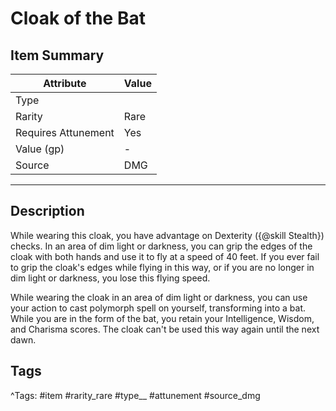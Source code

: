 # Cloak of the Bat

## Item Summary

| Attribute            | Value                        |
|----------------------|------------------------------|
| Type                 |   |
| Rarity               | Rare             |
| Requires Attunement  | Yes                |
| Value (gp)           | -    |
| Source               | DMG |

---

## Description

While wearing this cloak, you have advantage on Dexterity ({@skill Stealth}) checks. In an area of dim light or darkness, you can grip the edges of the cloak with both hands and use it to fly at a speed of 40 feet. If you ever fail to grip the cloak's edges while flying in this way, or if you are no longer in dim light or darkness, you lose this flying speed.

While wearing the cloak in an area of dim light or darkness, you can use your action to cast polymorph spell on yourself, transforming into a bat. While you are in the form of the bat, you retain your Intelligence, Wisdom, and Charisma scores. The cloak can't be used this way again until the next dawn.

## Tags

^Tags: #item #rarity_rare #type__ #attunement #source_dmg